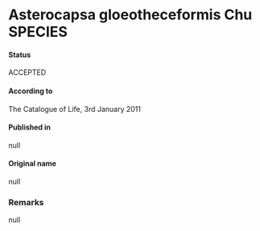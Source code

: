 Asterocapsa gloeotheceformis Chu SPECIES
=======

#### Status
ACCEPTED

#### According to
The Catalogue of Life, 3rd January 2011

#### Published in
null

#### Original name
null

### Remarks
null